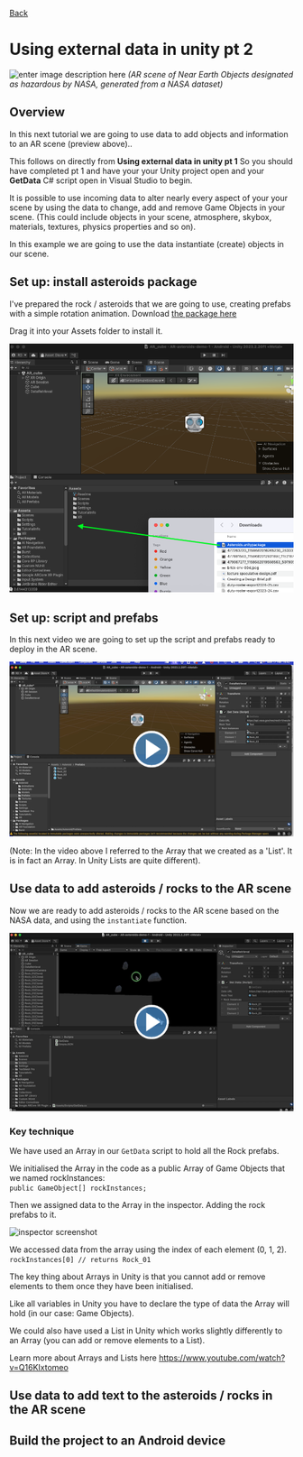 [Back](https://uwetom.github.io/media-production-worksheets)

# Using external data in unity pt 2

![enter image description here](https://raw.githubusercontent.com/uwetom/media-production-worksheets/refs/heads/master/wk-unity-external-data-2/images/asteroids.gif)
*(AR scene of Near Earth Objects designated as hazardous by NASA, generated from a NASA dataset)*

## Overview
In this next tutorial we are going to use  data to add objects and information to an AR scene (preview above)..

This follows on directly from **Using external data in unity pt 1** So you should have completed pt 1 and have your your Unity project open and your **GetData** C# script open in Visual Studio to begin.

It is possible to use incoming data to alter nearly every aspect of your your scene by using the data to change, add and remove  Game Objects in your scene. (This could include objects in your scene, atmosphere, skybox, materials, textures, physics properties and so on). 

In this example we are going to use the data instantiate (create) objects in our scene.

## Set up: install asteroids package

I've prepared the rock / asteroids that we are going to use, creating prefabs with a simple rotation animation. Download [the package here](https://github.com/uwetom/media-production-worksheets/raw/refs/heads/master/wk-unity-external-data-2/Asteroids.unitypackage) 

Drag it into your Assets folder to install it.

![Inspector screenshot](https://raw.githubusercontent.com/uwetom/media-production-worksheets/refs/heads/master/wk-unity-external-data-2/images/install-rocks.png)

## Set up: script and prefabs
In this next video we are going to set up the script and prefabs ready to deploy in the AR scene.

[<img src="https://raw.githubusercontent.com/uwetom/media-production-worksheets/refs/heads/master/wk-unity-external-data-2/images/edit-prefab-video.png">](https://uwe.cloud.panopto.eu/Panopto/Pages/Viewer.aspx?id=18c829c7-389e-48d9-8617-b28701019986)

(Note: In the video above  I referred to the Array that we created as a 'List'. It is in fact an Array. In Unity Lists are quite different).

## Use data to add asteroids / rocks to the AR scene
Now we are ready to add asteroids / rocks to the AR scene based on the NASA data, and using the ```instantiate``` function.

[<img src="https://raw.githubusercontent.com/uwetom/media-production-worksheets/refs/heads/master/wk-unity-external-data-2/images/add-rocks.png">](https://uwe.cloud.panopto.eu/Panopto/Pages/Viewer.aspx?id=de75c10d-37ff-4556-955e-b28900b87d0c)


### Key technique
We have used an Array in our ```GetData``` script to hold all the Rock prefabs.

We initialised the Array in the code as a public Array of Game Objects that we named rockInstances:   
```public GameObject[] rockInstances;```   

Then we assigned data to the Array in the inspector. Adding the rock prefabs to it.   

![inspector screenshot](https://raw.githubusercontent.com/uwetom/media-production-worksheets/refs/heads/master/wk-unity-external-data-2/images/assign-array.png)

We accessed data from the array using the index of each element (0, 1, 2).   
```rockInstances[0] // returns Rock_01```

The key thing about Arrays in Unity is that you cannot add or remove elements to them once they have been initialised.

Like all variables in Unity you have to declare the type of data the Array will hold (in our case: Game Objects).

We could also have used a List in Unity which works slightly differently to an Array (you can add or remove elements to a List).

Learn more about Arrays and Lists here
https://www.youtube.com/watch?v=Q16KIxtomeo

## Use data to add text to the asteroids / rocks in the AR scene


## Build the project to an Android device
<!--stackedit_data:
eyJoaXN0b3J5IjpbMzUyNTIyNjg1LC00NTExNTE4NzgsODg2Mj
Y4ODM4LDY4MDU3MzAsLTgwNjIzNjY0MCwtMTg2MTczMjQxNCwt
NDcwNzg5MjgsLTQ4ODQyNTE5NCwtMjI3MTg4NjYzLC0xMjIwNz
c0MzU3LDc0Mjg2Nzk1Myw5Nzg5NDMzMjAsNzI1MjgyNDA0LC04
OTQzNDI3NTQsLTMxMDM2ODI0OCwtODI2MzU3MDExLC04NDM5OT
U5ODJdfQ==
-->